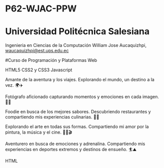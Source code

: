 # P62-WJAC-PPW
# Universidad Politécnica Salesiana

Ingenieria en Ciencias de la Computación William Jose Aucaquizhpi, waucaquizhpi@est.ups.edu.ec

#Curso de Programación y Plataformas Web

HTML5
CSS2 y CSS3
Javascript

Amante de la aventura y los viajes. Explorando el mundo, un destino a la vez. 🌍✈️

Fotógrafo aficionado capturando momentos y emociones en cada imagen. 📸✨

Foodie en busca de los mejores sabores. Descubriendo restaurantes y compartiendo mis experiencias culinarias. 🍔🍣

Explorando el arte en todas sus formas. Compartiendo mi amor por la pintura, la música y el cine. 🎨🎶🎬

Aventurero en busca de emociones y adrenalina. Compartiendo mis experiencias en deportes extremos y destinos de ensueño. 🏄⛰️

HTML

